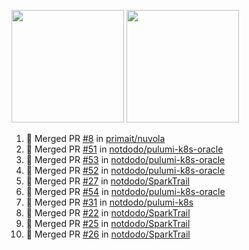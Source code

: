 <a href="https://github.com/notdodo"><img src="https://github-readme-stats.vercel.app/api?username=notdodo&count_private=true&theme=dark" height="180" /></a> <a href="https://github.com/notdodo"><img src="https://github-readme-stats.vercel.app/api/top-langs/?username=notdodo&langs_count=8&theme=dark&hide=tex,java,html,css&layout=compact" height="180" /></a>

<!--START_SECTION:activity-->
1. 🎉 Merged PR [#8](https://github.com/primait/nuvola/pull/8) in [primait/nuvola](https://github.com/primait/nuvola)
2. 🎉 Merged PR [#51](https://github.com/notdodo/pulumi-k8s-oracle/pull/51) in [notdodo/pulumi-k8s-oracle](https://github.com/notdodo/pulumi-k8s-oracle)
3. 🎉 Merged PR [#53](https://github.com/notdodo/pulumi-k8s-oracle/pull/53) in [notdodo/pulumi-k8s-oracle](https://github.com/notdodo/pulumi-k8s-oracle)
4. 🎉 Merged PR [#52](https://github.com/notdodo/pulumi-k8s-oracle/pull/52) in [notdodo/pulumi-k8s-oracle](https://github.com/notdodo/pulumi-k8s-oracle)
5. 🎉 Merged PR [#27](https://github.com/notdodo/SparkTrail/pull/27) in [notdodo/SparkTrail](https://github.com/notdodo/SparkTrail)
6. 🎉 Merged PR [#54](https://github.com/notdodo/pulumi-k8s-oracle/pull/54) in [notdodo/pulumi-k8s-oracle](https://github.com/notdodo/pulumi-k8s-oracle)
7. 🎉 Merged PR [#31](https://github.com/notdodo/pulumi-k8s/pull/31) in [notdodo/pulumi-k8s](https://github.com/notdodo/pulumi-k8s)
8. 🎉 Merged PR [#22](https://github.com/notdodo/SparkTrail/pull/22) in [notdodo/SparkTrail](https://github.com/notdodo/SparkTrail)
9. 🎉 Merged PR [#25](https://github.com/notdodo/SparkTrail/pull/25) in [notdodo/SparkTrail](https://github.com/notdodo/SparkTrail)
10. 🎉 Merged PR [#26](https://github.com/notdodo/SparkTrail/pull/26) in [notdodo/SparkTrail](https://github.com/notdodo/SparkTrail)
<!--END_SECTION:activity-->
